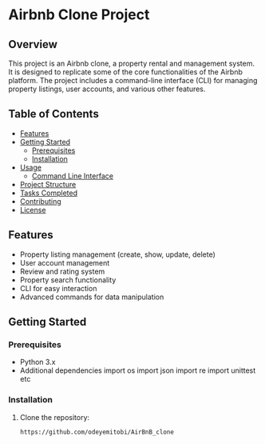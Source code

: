 # Airbnb Clone Project

## Overview

This project is an Airbnb clone, a property rental and management system. It is designed to replicate some of the core functionalities of the Airbnb platform. The project includes a command-line interface (CLI) for managing property listings, user accounts, and various other features.

## Table of Contents

- [Features](#features)
- [Getting Started](#getting-started)
  - [Prerequisites](#prerequisites)
  - [Installation](#installation)
- [Usage](#usage)
  - [Command Line Interface](#command-line-interface)
- [Project Structure](#project-structure)
- [Tasks Completed](#tasks-completed)
- [Contributing](#contributing)
- [License](#license)

## Features

- Property listing management (create, show, update, delete)
- User account management
- Review and rating system
- Property search functionality
- CLI for easy interaction
- Advanced commands for data manipulation

## Getting Started

### Prerequisites

- Python 3.x
- Additional dependencies
	import os
	import json
	import re
	import unittest
	etc

### Installation

1. Clone the repository:

   ```bash
   https://github.com/odeyemitobi/AirBnB_clone
